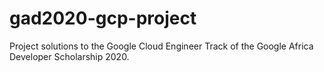 # gad2020-gcp-project
Project solutions to the Google Cloud Engineer Track of the Google Africa Developer Scholarship 2020.
